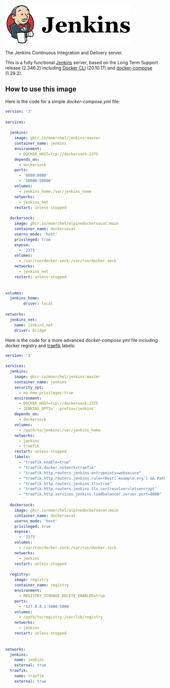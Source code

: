 ![Jenkins](https://raw.githubusercontent.com/docker-library/docs/3ab4dafb41dd0e959ff9322b3c50af2519af6d85/jenkins/logo.png)

The Jenkins Continuous Integration and Delivery server.

This is a fully functional [Jenkins](http://jenkins.io/) server, based on the Long Term Support release (2.346.2) including [Docker CLI](https://download.docker.com/linux/static/stable/x86_64/) (20.10.17) and [docker-compose](https://github.com/docker/compose/releases) (1.29.2).

## How to use this image

Here is the code for a simple *docker-compose.yml* file:

~~~~yml
version: '3'

services:

  jenkins:
    image: ghcr.io/moerchel/jenkins:master
    container_name: jenkins
    environment:
      - DOCKER_HOST=tcp://dockersock:2375
    depends_on:
      - dockersock
    ports:
      - '8080:8080'
      - '50000:50000'
    volumes:
      - jenkins_home:/var/jenkins_home
    networks:
      - jenkins_net
    restart: unless-stopped

  dockersock:
    image: ghcr.io/moerchel/alpinedockersocat:main
    container_name: dockersocat
    userns_mode: 'host'
    privileged: true
    expose:
      - '2375'
    volumes:
      - /var/run/docker.sock:/var/run/docker.sock
    networks:
      - jenkins_net
    restart: unless-stopped    


volumes:
  jenkins_home:
        driver: local

networks:
  jenkins_net:
    name: jenkins_net
    driver: bridge
~~~~

Here is the code for a more advanced *docker-compose.yml* file including docker registry and [traefik](https://doc.traefik.io/traefik/) labels:

~~~~yml
version: '3'

services:
  jenkins:
    image: ghcr.io/moerchel/jenkins:master
    container_name: jenkins
    security_opt:
      - no-new-privileges:true
    environment:
      - DOCKER_HOST=tcp://dockersock:2375
      - JENKINS_OPTS='--prefix=/jenkins'
    depends_on:
      - dockersock
    volumes:
      - /path/to/jenkins:/var/jenkins_home
    networks:
      - jenkins
      - traefik
    restart: unless-stopped
    labels:
      - "traefik.enable=true"
      - "traefik.docker.network=traefik"
      - "traefik.http.routers.jenkins.entrypoints=websecure"
      - "traefik.http.routers.jenkins.rule=(Host(`example.org`) && PathPrefix(`/jenkins`))"
      - "traefik.http.routers.jenkins.tls=true"
      - "traefik.http.routers.jenkins.tls.certresolver=letsencrypt"
      - "traefik.http.services.jenkins.loadbalancer.server.port=8080"    

  dockersock:
    image: ghcr.io/moerchel/alpinedockersocat:main
    container_name: dockersocat
    userns_mode: 'host'
    privileged: true
    expose:
      - '2375'
    volumes:
      - /var/run/docker.sock:/var/run/docker.sock
    networks:
      - jenkins
    restart: unless-stopped      

  registry:
    image: registry
    container_name: registry
    environment:
      - REGISTRY_STORAGE_DELETE_ENABLED=true
    ports:
      - '127.0.0.1:5000:5000'
    volumes:
      - /path/to/registry:/var/lib/registry
    networks:
      - jenkins
    restart: unless-stopped


networks:
  jenkins:
    name: jenkins
    external: true
  traefik:
    name: traefik
    external: true
~~~~
